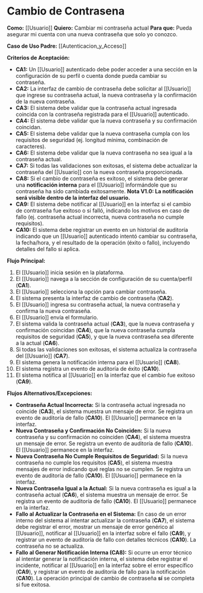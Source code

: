 # Cambio de Contrasena

**Como:** [[Usuario]]
**Quiero:** Cambiar mi contraseña actual
**Para que:** Pueda asegurar mi cuenta con una nueva contraseña que solo yo conozco.

**Caso de Uso Padre:** [[Autenticacion_y_Acceso]]

**Criterios de Aceptación:**

*   **CA1:** Un [[Usuario]] autenticado debe poder acceder a una sección en la configuración de su perfil o cuenta donde pueda cambiar su contraseña.
*   **CA2:** La interfaz de cambio de contraseña debe solicitar al [[Usuario]] que ingrese su contraseña actual, la nueva contraseña y la confirmación de la nueva contraseña.
*   **CA3:** El sistema debe validar que la contraseña actual ingresada coincida con la contraseña registrada para el [[Usuario]] autenticado.
*   **CA4:** El sistema debe validar que la nueva contraseña y su confirmación coincidan.
*   **CA5:** El sistema debe validar que la nueva contraseña cumpla con los requisitos de seguridad (ej. longitud mínima, combinación de caracteres).
*   **CA6:** El sistema debe validar que la nueva contraseña no sea igual a la contraseña actual.
*   **CA7:** Si todas las validaciones son exitosas, el sistema debe actualizar la contraseña del [[Usuario]] con la nueva contraseña proporcionada.
*   **CA8:** Si el cambio de contraseña es exitoso, el sistema debe generar una **notificación interna** para el [[Usuario]] informándole que su contraseña ha sido cambiada exitosamente. **Nota V1.0: La notificación será visible dentro de la interfaz del usuario.**
*   **CA9:** El sistema debe notificar al [[Usuario]] en la interfaz si el cambio de contraseña fue exitoso o si falló, indicando los motivos en caso de fallo (ej. contraseña actual incorrecta, nueva contraseña no cumple requisitos).
*   **CA10:** El sistema debe registrar un evento en un historial de auditoría indicando que un [[Usuario]] autenticado intentó cambiar su contraseña, la fecha/hora, y el resultado de la operación (éxito o fallo), incluyendo detalles del fallo si aplica.

**Flujo Principal:**

1.  El [[Usuario]] inicia sesión en la plataforma.
2.  El [[Usuario]] navega a la sección de configuración de su cuenta/perfil (**CA1**).
3.  El [[Usuario]] selecciona la opción para cambiar contraseña.
4.  El sistema presenta la interfaz de cambio de contraseña (**CA2**).
5.  El [[Usuario]] ingresa su contraseña actual, la nueva contraseña y confirma la nueva contraseña.
6.  El [[Usuario]] envía el formulario.
7.  El sistema valida la contraseña actual (**CA3**), que la nueva contraseña y confirmación coincidan (**CA4**), que la nueva contraseña cumpla requisitos de seguridad (**CA5**), y que la nueva contraseña sea diferente a la actual (**CA6**).
8.  Si todas las validaciones son exitosas, el sistema actualiza la contraseña del [[Usuario]] (**CA7**).
9.  El sistema genera la notificación interna para el [[Usuario]] (**CA8**).
10. El sistema registra un evento de auditoría de éxito (**CA10**).
11. El sistema notifica al [[Usuario]] en la interfaz que el cambio fue exitoso (**CA9**).

**Flujos Alternativos/Excepciones:**

*   **Contraseña Actual Incorrecta:** Si la contraseña actual ingresada no coincide (**CA3**), el sistema muestra un mensaje de error. Se registra un evento de auditoría de fallo (**CA10**). El [[Usuario]] permanece en la interfaz.
*   **Nueva Contraseña y Confirmación No Coinciden:** Si la nueva contraseña y su confirmación no coinciden (**CA4**), el sistema muestra un mensaje de error. Se registra un evento de auditoría de fallo (**CA10**). El [[Usuario]] permanece en la interfaz.
*   **Nueva Contraseña No Cumple Requisitos de Seguridad:** Si la nueva contraseña no cumple los requisitos (**CA5**), el sistema muestra mensajes de error indicando qué reglas no se cumplen. Se registra un evento de auditoría de fallo (**CA10**). El [[Usuario]] permanece en la interfaz.
*   **Nueva Contraseña Igual a la Actual:** Si la nueva contraseña es igual a la contraseña actual (**CA6**), el sistema muestra un mensaje de error. Se registra un evento de auditoría de fallo (**CA10**). El [[Usuario]] permanece en la interfaz.
*   **Fallo al Actualizar la Contraseña en el Sistema:** En caso de un error interno del sistema al intentar actualizar la contraseña (**CA7**), el sistema debe registrar el error, mostrar un mensaje de error genérico al [[Usuario]], notificar al [[Usuario]] en la interfaz sobre el fallo (**CA9**), y registrar un evento de auditoría de fallo con detalles técnicos (**CA10**). La contraseña no se actualiza.
*   **Fallo al Generar Notificación Interna (CA8):** Si ocurre un error técnico al intentar generar la notificación interna, el sistema debe registrar el incidente, notificar al [[Usuario]] en la interfaz sobre el error específico (**CA9**), y registrar un evento de auditoría de fallo para la notificación (**CA10**). La operación principal de cambio de contraseña **sí** se completa si fue exitosa.

